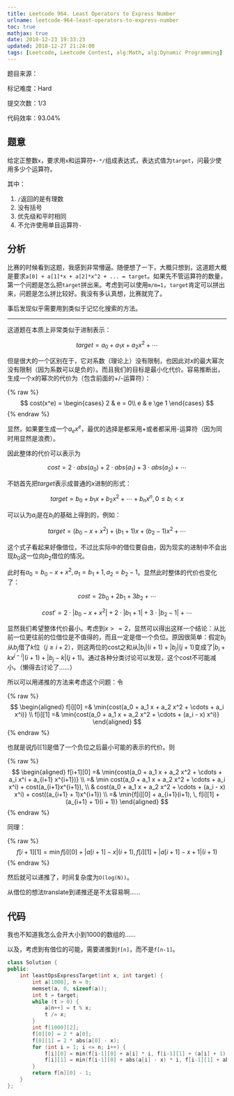 ```yaml
---
title: Leetcode 964. Least Operators to Express Number
urlname: leetcode-964-least-operators-to-express-number
toc: true
mathjax: true
date: 2018-12-23 19:33:23
updated: 2018-12-27 21:24:00
tags: [Leetcode, Leetcode Contest, alg:Math, alg:Dynamic Programming]
---
```


题目来源：

标记难度：Hard

提交次数：1/3

代码效率：93.04%

## 题意

给定正整数`x`，要求用`x`和运算符`+-*/`组成表达式，表达式值为`target`，问最少使用多少个运算符。

其中：

1. `/`返回的是有理数
2. 没有括号
3. 优先级和平时相同
4. 不允许使用单目运算符`-`

## 分析

比赛的时候看到这题，我感到非常懵逼。随便想了一下，大概只想到，这道题大概是要求`a[0] + a[1]*x + a[2]*x^2 + ... = target`。如果先不管运算符的数量，第一个问题是怎么把`target`拼出来。考虑到可以使用`m/m=1`，`target`肯定可以拼出来，问题是怎么拼比较好。我没有多认真想，比赛就完了。

事后发现似乎需要用到类似于记忆化搜索的方法。

---

这道题在本质上非常类似于进制表示：

$$target = a_0 + a_1 x + a_2 x^2 + \cdots$$

但是很大的一个区别在于，它对系数（理论上）没有限制，也因此对$x$的最大幂次没有限制（因为系数可以是负的）。而且我们的目标是最小化代价。容易推断出，生成一个$x$的幂次的代价为（包含前面的+/-运算符）：

{% raw %}
$$
cost(x^e) =
\begin{cases}
2 & e = 0\\
e & e \ge 1
\end{cases}
$$
{% endraw %}

显然，如果要生成一个$a_e x^e$，最优的选择是都采用+或者都采用-运算符（因为同时用显然是浪费）。

因此整体的代价可以表示为

$$cost = 2 \cdot abs(a_0) + 2 \cdot abs(a_1) + 3\cdot abs(a_2) + \cdots$$

不妨首先把$target$表示成普通的$x$进制的形式：

$$target = b_0 + b_1 x + b_2 x^2 + \cdots + b_n x^n, \, 0 \le b_i < x$$

可以认为$a_i$是在$b_i$的基础上得到的，例如：

$$target = (b_0 - x + x^2) + (b_1+1)x + (b_2-1) x^2 + \cdots$$

这个式子看起来好像借位，不过比实际中的借位要自由，因为现实的进制中不会出现$b_0$这一位向$b_2$借位的情况。

此时有$a_0 = b_0 - x + x^2, \, a_1 = b_1 + 1, \, a_2 = b_2 - 1$。显然此时整体的代价也变化了：

$$cost = 2b_0 + 2b_1 + 3b_2 + \cdots$$

$$cost' = 2\cdot |b_0 - x + x^2| + 2 \cdot |b_1 + 1| + 3 \cdot |b_2 - 1| + \cdots$$

显然我们希望整体代价最小。考虑到$x >= 2$，显然可以得出这样一个结论：从比前一位更往前的位借位是不值得的，而且一定是借一个负位。原因很简单：假定$b_i$从$b_j$借了$k$位（$j \geq i+2$），则这两位的cost之和从$|b_i| (i+1) + |b_j|(j + 1)$变成了$|b_i + k x^{j-i}| (i+1) + |b_j-k|(j + 1)$。通过各种分类讨论可以发现，这个cost不可能减小。（懒得去讨论了……）

所以可以用递推的方法来考虑这个问题：令

{% raw %}
$$
\begin{aligned}
f[i][0] =& \min{cost(a_0 + a_1 x + a_2 x^2 + \cdots + a_i x^i)} \\
f[i][1] =& \min{cost(a_0 + a_1 x + a_2 x^2 + \cdots + (a_i - x) x^i)}
\end{aligned}
$$
{% endraw %}

也就是说$f[i][1]$是借了一个负位之后最小可能的表示的代价。则

{% raw %}
$$
\begin{aligned}
f[i+1][0] =& \min{cost(a_0 + a_1 x + a_2 x^2 + \cdots + a_i x^i + a_{i+1} x^{i+1})} \\
=& \min cost(a_0 + a_1 x + a_2 x^2 + \cdots + a_i x^i) + cost(a_{i+1}x^{i+1}), \\
& cost(a_0 + a_1 x + a_2 x^2 + \cdots + (a_i - x) x^i) + cost((a_{i+1} + 1)x^{i+1}) \\
=& \min{f[i][0] + a_{i+1}(i+1), \, f[i][1] + (a_{i+1} + 1)(i + 1)}
\end{aligned}
$$
{% endraw %}

同理：

{% raw %}
$$f[i+1][1] = \min{f[i][0] + |a[i+1] - x|(i+1), \, f[i][1] + |a[i+1] - x + 1| (i + 1)}$$
{% endraw %}

然后就可以递推了，时间复杂度为`O(log(N))`。

从借位的想法translate到递推还是不太容易啊……

## 代码

我也不知道我怎么会开大小到1000的数组的……

以及，考虑到有借位的可能，需要递推到`f[n]`，而不是`f[n-1]`。

```cpp
class Solution {
public:
    int leastOpsExpressTarget(int x, int target) {
        int a[1000], n = 0;
        memset(a, 0, sizeof(a));
        int t = target;
        while (t > 0) {
            a[n++] = t % x;
            t /= x;
        }
        int f[1000][2];
        f[0][0] = 2 * a[0];
        f[0][1] = 2 * abs(a[0] - x);
        for (int i = 1; i <= n; i++) {
            f[i][0] = min(f[i-1][0] + a[i] * i, f[i-1][1] + (a[i] + 1) * i);
            f[i][1] = min(f[i-1][0] + abs(a[i] - x) * i, f[i-1][1] + abs(a[i] - x + 1) * i);
        }
        return f[n][0] - 1;
    }
};
```